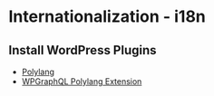 # Internationalization - i18n

## Install WordPress Plugins

- [Polylang](https://de.wordpress.org/plugins/polylang/)
- [WPGraphQL Polylang Extension](https://github.com/valu-digital/wp-graphql-polylang)
